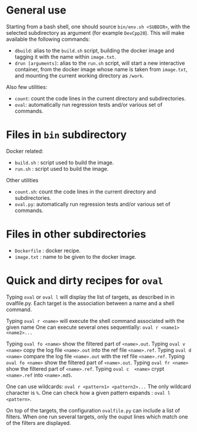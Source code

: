 
# General use

Starting from a bash shell, one should source `bin/env.sh <SUBDIR>`, with the selected subdirectory as argument (for example `DevCpp20`). This will make available the following commands:
- `dbuild`: alias to the `build.sh` script, building the docker image and tagging it with the name within `image.txt`.
- `drun [arguments]`: alias to the `run.sh` script, will start a new interactive container, from the docker image whose name is taken from `image.txt`, and mounting the current working directory as `/work`.

Also few utilities:
- `count`: count the code lines in the current directory and subdirectories.
- `oval`: automatically run regression tests and/or various set of commands.

# Files in `bin` subdirectory

Docker related:
* `build.sh` : script used to build the image.
* `run.sh` : script used to build the image.

Other utilities
- `count.sh`: count the code lines in the current directory and subdirectories.
- `oval.py`: automatically run regression tests and/or various set of commands.

# Files in other subdirectories

* `Dockerfile` : docker recipe.
* `image.txt` : name to be given to the docker image.


# Quick and dirty recipes for `oval`

Typing `oval` or `oval l` will display the list of targets, as described in in ovalfile.py.
Each target is the association between a name and a shell command.

Typing `oval r <name>` will execute the shell command associated with the given name
One can execute several ones sequentially: `oval r <name1> <name2>...`

Typing `oval fo <name>` show the filtered part of `<name>.out`.
Typing `oval v  <name>` copy the log file `<name>.out` into the ref file `<name>.ref`.
Typing `oval d  <name>` compare the log file `<name>.out` with the ref file `<name>.ref`.
Typing `oval fo <name>` show the filtered part of `<name>.out`.
Typing `oval fr <name>` show the filtered part of `<name>.ref`.
Typing `oval c  <name>` crypt `<name>.ref` into `<name>.md5`.

One can use wildcards: `oval r <pattern1> <pattern2>...`
The only wildcard character is `%`.
One can check how a given pattern expands : `oval l <pattern>`.

On top of the targets, the configuration `ovalfile.py` can include a list of filters.
When one run several targets, only the ouput lines which match one of the filters
are displayed.


